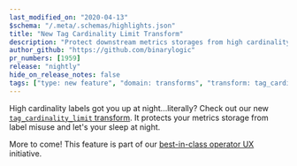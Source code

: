 ```yaml
---
last_modified_on: "2020-04-13"
$schema: "/.meta/.schemas/highlights.json"
title: "New Tag Cardinality Limit Transform"
description: "Protect downstream metrics storages from high cardinality tags"
author_github: "https://github.com/binarylogic"
pr_numbers: [1959]
release: "nightly"
hide_on_release_notes: false
tags: ["type: new feature", "domain: transforms", "transform: tag_cardinality_limit"]
---
```


High cardinality labels got you up at night...literally? Check out our new
[`tag_cardinality_limit` transform][docs.transforms.tag_cardinality_limit].
It protects your metrics storage from label misuse and let's your sleep at
night.

More to come! This feature is part of our [best-in-class operator
UX][urls.milestone_39] initiative.


[docs.transforms.tag_cardinality_limit]: /docs/reference/transforms/tag_cardinality_limit/
[urls.milestone_39]: https://github.com/timberio/vector/milestone/39
